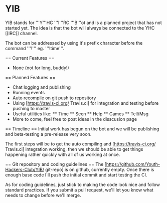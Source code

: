 YIB
===

YIB stands for '''Y'''HC '''I'''RC '''B'''ot and is a planned project that has not started yet. The idea is that the bot will always be connected to the YHC [[IRC]] channel.

The bot can be addressed by using it's prefix character before the command '''!''' eg. '''!time'''.

== Current Features ==
* None (not for long, buddy!)


== Planned Features ==
* Chat logging and publishing
* Running events
* Auto recompile on git push to repository
* Using [https://travis-ci.org/ Travis.ci] for integration and testing before pushing to master
* Useful utilities like:
** Time
** Seen
** Help
** Games
** Tell/Msg
* More to come, feel free to post ideas in the disscusion page


== Timeline ==
Initial work has begun on the bot and we will be publishing and beta-testing a pre-release very soon. 

The first steps will be to get the auto compiling and [https://travis-ci.org/ Travis.ci] integration working, then we should be able to get things happening rather quickly with all of us working at once.


== Git repository and coding guidelines ==
The [https://github.com/Youth-Hackers-Club/YIB/ git-repo] is on github, currently empty. Once there is enough base code I'll push the initial commit and start testing the CI.

As for coding guidelines, just stick to making the code look nice and follow standard practices. If you submit a pull request, we'll let you know what needs to change before we'll merge.
